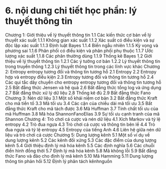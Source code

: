 # 6. nội dung chi tiết học phần: lý thuyết thông tin
Chương 1: Giới thiệu về lý thuyết thông tin
1.1 Các kiến thức cơ bản về lý thuyết xác suất
1.1.1 Không gian xác suất
1.1.2 Xác suất có điều kiện và sự độc lập xác suất
1.1.3 Định luật Bayes
1.1.4 Biến ngẫu nhiên
1.1.5 Kỳ vọng và phương sai
1.1.6 Phân phối có điều kiện và phân phối phụ thuộc
1.1.7 Ước lượng xác suất
1.1.8 Các phân thường dùng
1.1.9 Thống kê Bayes
1.2 Giới thiệu về lý thuyết thông tin
1.2.1 Các ý tưởng cơ bản
1.2.2 Lý thuyết thông tin trong truyền thông
1.2.3 Lý thuyết thông tin trong các lĩnh vực khác
Chương 2: Entropy entropy tương đối và thông tin tương hỗ
2.1 Entropy
2.2 Entropy hợp và entropy điều kiện
2.3 Entropy tương đối và thông tin tương hỗ
2.4 Các qui tắc dây chuyền cho entropy entropy tương đối và thông tin
tương hỗ
2.5 Bất đẳng thức Jensen và hệ quả
2.6 Bất đẳng thức tổng log và ứng dụng
2.7 Bất đẳng thức xử lý dữ liệu
2.8 Thống kê đủ
2.9 Bất đẳng thức Fano
Chương 3: Nén dữ liệu
3.1 Một số khái niệm cơ bản
3.2 Bất đẳng thức Kraft cho mã tiền tố
3.3 Mã tối ưu
3.4 Các cận của chiều dài mã tối ưu
3.5 Bất đẳng thức Kraft cho mã tách được
3.6 Mã Huffman
3.7 Tính chất tối ưu của mã Huffman
3.8 Mã hóa ShannonFanoElias
3.9 Sự tối ưu cạnh tranh của mã Shannon
Chương 4: Trò chơi cá cược và nén dữ liệu
4.1 Xích Markov và tỷ lệ entropy
4.2 Trò đua ngựa
4.3 Trò chơi cá cược và thông tin bên lề
4.4 Trò đua ngựa và tỷ lệ entropy
4.5 Entropy của tiếng Anh
4.6 Liên hệ giữa nén dữ liệu và trò chơi cá cược
Chương 5: Dung lượng kênh
5.1 Một số ví dụ về dung lượng kênh
5.2 Các kênh đối xứng
5.3 Các đặc điểm của dung lượng kênh
5.4 Giới thiệu định lý mã hóa kênh
5.5 Các định nghĩa
5.6 Các chuỗi điển hình đồng thời
5.7 Định lý mã hóa kênh
5.8 Mã không lỗi
5.9 Bất đẳng thức Fano và đảo cho định lý mã kênh
5.10 Mã Hamming
5.11 Dung lượng thông tin phản hồi
5.12 Định lý phân tách kênhnguồn
